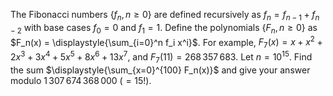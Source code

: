 The Fibonacci numbers $\{f_n, n \ge 0\}$ are defined recursively as $f_n = f_{n-1} + f_{n-2}$ with base cases $f_0 = 0$ and $f_1 = 1$.
Define the polynomials $\{F_n, n \ge 0\}$ as $F_n(x) = \displaystyle{\sum_{i=0}^n f_i x^i}$.
For example, $F_7(x) = x + x^2 + 2x^3 + 3x^4 + 5x^5 + 8x^6 + 13x^7$, and $F_7(11) = 268\,357\,683$.
Let $n = 10^{15}$. Find the sum $\displaystyle{\sum_{x=0}^{100} F_n(x)}$ and give your answer modulo $1\,307\,674\,368\,000 \ (= 15!)$.